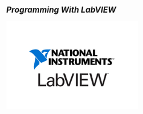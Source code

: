 
## ***_Programming With LabVIEW_***


<img src="https://github.com/Godson-Thomas/LabVIEW/blob/master/LabVIEW_Logo.jpg" width="350">